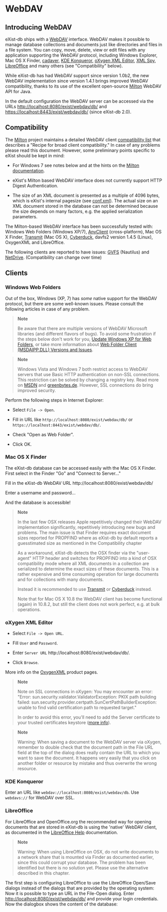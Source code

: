 # WebDAV

## Introducing WebDAV

eXist-db ships with a [WebDAV](http://en.wikipedia.org/wiki/WebDAV) interface. WebDAV makes it possible to manage database collections and documents just like directories and files in a file system. You can copy, move, delete, view or edit files with any application supporting the WebDAV protocol, including Windows Explorer, Mac OS X Finder, [cadaver](http://www.webdav.org/cadaver), [KDE Konqueror](http://www.konqueror.org/), [oXygen XML Editor](http://www.oxygenxml.com/), [XML Spy](http://www.altova.com/), [LibreOffice](http://www.libreoffice.org/) and many others (see "Compatibility" below).

While eXist-db has had WebDAV support since version 1.0b2, the new WebDAV implementation since version 1.4.1 brings improved WebDAV compatibility, thanks to its use of the excellent open-source [Milton](http://milton.io/) WebDAV API for Java.

In the default configuration the WebDAV server can be accessed via the URLs <http://localhost:8080/exist/webdav/db/> and <https://localhost:8443/exist/webdav/db/> (since eXist-db 2.0).

## Compatibility

The [Milton](http://milton.io) project maintains a detailed WebDAV client [compatibility list](http://milton.io/guide/m18/docs/compat.html) that describes a "Recipe for broad client compatibility." In case of any problems please read this document. However, some preliminary points specific to eXist should be kept in mind:

-   For Windows 7 see notes below and at the hints on the [Milton documentation](http://milton.io/guide/m18/docs/compat.html).

-   eXist's Milton based WebDAV interface does not currently support HTTP Digest Authentication.

-   The size of an XML document is presented as a multiple of 4096 bytes, which is eXist's internal pagesize (see [conf.xml](configuration.md#conf.xml)). The actual size on an XML document stored in the database can not be determined because the size depends on many factors, e.g. the applied serialization parameters.

The Milton-based WebDAV interface has been successfully tested with: Windows Web Folders (Windows XP/7), [AnyClient](http://www.jscape.com/products/file-transfer-clients/anyclient/) (cross-platform), Mac OS X Finder, [Transmit](http://www.panic.com/transmit/) (Mac OS X), [Cyberduck](http://cyberduck.ch/), davfs2 version 1.4.5 (Linux), OxygenXML and LibreOffice.

The following clients are reported to have issues: [GVFS](http://en.wikipedia.org/wiki/GVFS) (Nautilus) and [NetDrive](http://www.netdrive.net/). (Compatibility can change over time)

## Clients

### Windows Web Folders

Out of the box, Windows (XP, 7) has *some* native support for the WebDAV protocol, but there are some well-known issues. Please consult the following articles in case of any problem.

> **Note**
>
> Be aware that there are multiple versions of WebDAV Microsoft libraries (and different flavors of bugs). To avoid some frustration if the steps below don't work for you, [Update Windows XP for Web Folders](http://support.microsoft.com/?kbid=892211), or take more information about [Web Folder Client (MSDAIPP.DLL) Versions and Issues](http://greenbytes.de/tech/webdav/webfolder-client-list.html).

> **Note**
>
> Windows Vista and Windows 7 both restrict access to WebDAV servers that use Basic HTTP authentication on non-SSL connections. This restriction can be solved by changing a registry key. Read more on [MSDN](http://support.microsoft.com/kb/841215) and [greenbytes.de](http://greenbytes.de/tech/webdav/webdav-redirector-list.html). However, SSL connections do bring improved security.

Perform the following steps in Internet Explorer:

-   Select `File -> Open`.

-   Fill in URL like `http://localhost:8080/exist/webdav/db/` or `https://localhost:8443/exist/webdav/db/`.

-   Check "Open as Web Folder".

-   Click OK.

### Mac OS X Finder

The eXist-db database can be accessed easily with the Mac OS X Finder. First select in the Finder "Go" and "Connect to Server..."

Fill in the eXist-db WebDAV URL http://localhost:8080/exist/webdav/db/

Enter a username and password...

And the database is accessible!

> **Note**
>
> In the last few OSX releases Apple repetitively changed their WebDAV implementation significantly, repetitively introducing new bugs and problems. The main issue is that Finder requires exact document sizes reported for PROPFIND where as eXist-db by default reports a guesstimated size as mentioned in the Compatibility chapter
>
> As a workaround, eXist-db detects the OSX finder via the "user-agent" HTTP header and switches for PROPFIND into a kind of OSX compatibility mode where all XML documents in a collection are serialized to determine the exact sizes of these documents. This is a rather expensive and time consuming operation for large documents and for collections with many documents.
>
> Instead it is recommended to use [Transmit](http://www.panic.com/transmit/) or [Cyberduck](http://cyberduck.ch/) instead.
>
> Note that for Mac OS X 10.8 the WebDAV client has become functional (again) in 10.8.2, but still the client does not work perfect, e.g. at bulk operations.

### oXygen XML Editor

-   Select `File -> Open URL`.

-   Fill `User` and `Password`.

-   Enter `Server URL` http://localhost:8080/exist/webdav/db/.

-   Click `Browse`.

More info on the [OxygenXML](http://www.oxygenxml.com/xml_editor/ftp_webdav.html/) product pages.

> **Note**
>
> Note on SSL connections in oXygen: You may encounter an error: "Error: sun.security.validator.ValidatorException: PKIX path building failed: sun.security.provider.certpath.SunCertPathBuilderException: unable to find valid certification path to requested target."
>
> In order to avoid this error, you'll need to add the Server certificate to your trusted certificates keystore ([more info](http://java.sun.com/j2se/1.5.0/docs/guide/security/jsse/JSSERefGuide.html#CustomizingStores)).

> **Note**
>
> Warning: When saving a document to the WebDAV server via oXygen, remember to double check that the document path in the File URL field at the top of the dialog does really contain the URL to which you want to save the document. It happens very easily that you click on another folder or resource by mistake and thus overwrite the wrong resource.

### KDE Konqueror

Enter an URL like `webdav://localhost:8080/exist/webdav/db`. Use `webdavs://` for WebDAV over SSL.

### LibreOffice

For LibreOffice and OpenOffice.org the recommended way for opening documents that are stored in eXist-db is using the 'native' WebDAV client, as documented in the [LibreOffice Help](http://help.libreoffice.org/Common/Opening_a_Document_Using_WebDAV_over_HTTPS) documentation.

> **Note**
>
> Warning: When using LibreOffice on OSX, do not write documents to a network share that is mounted via Finder as documented earlier, since this could corrupt your database. The problem has been identified but there is no solution yet. Please use the alternative described in this chapter.

The first step is configuring LibreOffice to use the LibreOffice Open/Save dialogs instead of the dialogs that are provided by the operating system: Now it is possible to type an URL in the File-Open dialog. Enter <http://localhost:8080/exist/webdav/db/> and provide your login credentials. Now the dialogbox shows the content of the database:
